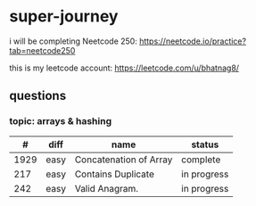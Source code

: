 # super-journey

i will be completing Neetcode 250: 
https://neetcode.io/practice?tab=neetcode250

this is my leetcode account: 
https://leetcode.com/u/bhatnag8/

## questions 

### topic: arrays & hashing

| # | diff | name | status |
|----------|----------|----------|----------|
| 1929 | easy | Concatenation of Array | complete     |
| 217  | easy | Contains Duplicate     | in progress  |
| 242  | easy | Valid Anagram.         | in progress  |




